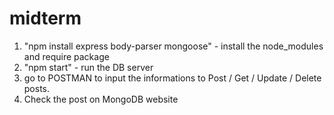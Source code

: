 # midterm

1. "npm install express body-parser mongoose" - install the node_modules and require package
2. "npm start" - run the DB server
3. go to POSTMAN to input the informations to Post / Get / Update / Delete posts.
4. Check the post on MongoDB website
